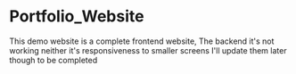 # Portfolio_Website

This demo website is a complete frontend website, 
The backend it's not working neither it's 
responsiveness to smaller screens
I'll update them later though to
 be completed 
